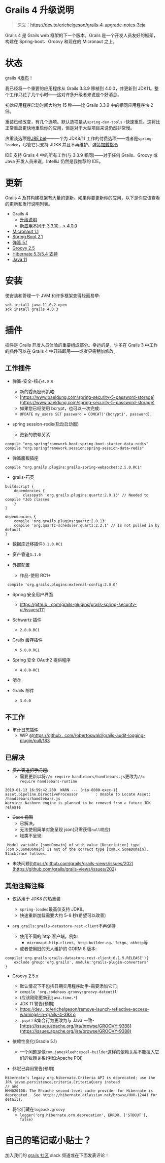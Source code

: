 # Grails 4 升级说明

> 原文：<https://dev.to/erichelgeson/grails-4-upgrade-notes-3cja>

Grails 4 是 Grails web 框架的下一个版本。Grails 是一个开发人员友好的框架，构建在 Spring-boot、Groovy 和现在的 Micronaut 之上。

# 状态

grails 4[发布](https://objectcomputing.com/news/2019/07/11/grails-4-ga-released)！

我已经将一个重要的应用程序从 Grails 3.3.9 移植到 4.0.0，并更新到 JDK11。整个工作只花了几个小时——这对许多升级者来说是个好消息。

初始应用程序启动时间大约为 15 秒——比 Grails 3.3.9 中的相同应用程序快 2 倍。

重装已经改变，有几个选项。默认选项是从`spring-dev-tools` -快速重启。这将比正常重启更快地重启你的应用，但是对于大型项目来说仍然非常慢。

热重装选项是[JRE bel](https://jrebel.com/software/jrebel/)——一个为 JDK8/11 工作的付费选项——或者是`spring-loaded`，尽管它只支持 JDK8 并且不再维护。[弹簧加载指令](https://github.com/grails/grails-core/pull/11441)

IDE 支持 Grails 4 中的所有工作(与 3.3.9 相同)——对于任何 Grails、Groovy 或 Java 开发人员来说，IntelliJ 仍然是我推荐的 IDE。

# 更新

Grails 4 及其构建框架有大量的更新。如果你要更新你的应用，以下是你应该查看的更新和发行说明列表。

*   Grails 4
    *   [升级说明](http://docs.grails.org/4.0.x/guide/upgrading.html)
    *   [新应用不同于 3.3.10 - > 4.0.0](https://github.com/erichelgeson/grails-versions/compare/3.3.10...4.0.0)
*   [Micronaut 1.1](https://micronaut.io)
*   [Spring Boot 2.1](https://github.com/spring-projects/spring-boot/wiki/Spring-Boot-2.1-Release-Notes)
*   [弹簧 5.1](https://github.com/spring-projects/spring-framework/wiki/Upgrading-to-Spring-Framework-5.x)
*   [Groovy 2.5](http://groovy-lang.org/releasenotes/groovy-2.5.html)
*   [Hibernate 5.3/5.4 支持](http://hibernate.org/orm/releases/5.4/)
*   [Java 11](https://www.oracle.com/technetwork/java/javase/11all-relnotes-5013287.html)

# 安装

使安装和管理一个 JVM 和许多框架变得轻而易举:

```
sdk install java 11.0.2-open
sdk install grails 4.0.3 
```

# 插件

插件是 Grails 开发人员体验的重要组成部分。幸运的是，许多在 Grails 3 中工作的插件可以在 Grails 4 中开箱即用——或者只需稍加修改。

## 工作插件

*   弹簧-安全-核心`4.0.0`

    *   新的委派密码策略:
    *   [https://www.baeldung.com/spring-security-5-password-storage](https://www.baeldung.com/spring-security-5-password-storage)
    *   如果您已经使用 bcrypt，也可以一次完成:
    *   `UPDATE my_users SET password = CONCAT('{bcrypt}', password);`
*   spring session-redis(启动启动器)

    *   更新的依赖关系

```
compile "org.springframework.boot:spring-boot-starter-data-redis"
compile "org.springframework.session:spring-session-data-redis" 
```

*   弹簧腹板插座

```
compile "org.grails.plugins:grails-spring-websocket:2.5.0.RC1" 
```

*   grails-石英

```
buildscript {
    dependencies {
        classpath 'org.grails.plugins:quartz:2.0.13' // Needed to compile *Job classes
    }
}

dependencies {
    compile 'org.grails.plugins:quartz:2.0.13'
    compile 'org.quartz-scheduler:quartz:2.2.1' // Is not pulled in by default
} 
```

*   数据库迁移插件`3.1.0.RC1`

*   资产管道`3.1.0`

*   外部配置

    *   作品-使用 RC1+

```
 compile 'org.grails.plugins:external-config:2.0.0' 
```

*   Spring 安全用户界面

    *   [https://github . com/grails-plugins/grails-spring-security-ui/issues/111](https://github.com/grails-plugins/grails-spring-security-ui/issues/111)
*   Schwartz 插件

    *   `2.0.0.RC1`
*   Grails 缓存插件

    *   `5.0.0.RC1`
*   Spring 安全 OAuth2 提供程序

    *   `4.0.0-RC1`
*   哨兵

*   Grails 邮件

    *   `3.0.0`

## 不工作

*   审计日志插件
    *   WIP @[https://github . com/robertoswald/grails-audit-logging-plugin/pull/183](https://github.com/robertoschwald/grails-audit-logging-plugin/pull/183)

## 已解决

*   ~~资产管道把手问题:~~
    *   需要更新以将`//= require handlebars/handlebars.js`更改为`//= require handlebars-runtime`

```
2019-01-13 16:59:42.280  WARN --- [nio-8080-exec-1] asset.pipeline.DirectiveProcessor        : Unable to Locate Asset: /handlebars/handlebars.js
Warning: Nashorn engine is planned to be removed from a future JDK release 
```

*   ~~Gson 视图~~
    *   已解决。
    *   无法使用简单对象呈现 json(只需获得`null`响应)
    *   域类不呈现:

```
 Model variable [someDomain] of with value [Description] type [com.x.SomeDomain] is not of the correct type [com.x.SomeDomain]. Stacktrace follows: 
```

*   未决问题[https://github.com/grails/grails-views/issues/202](https://github.com/grails/grails-views/issues/202)

## 其他注释注释

*   仅适用于 JDK8 的热重装

    *   `spring-loaded`最高仅支持 JDK8。
    *   快速重新加载需要大约 5-6 秒(希望可以改善)
*   `org.grails:grails-datastore-rest-client`不再保持

    *   使用不同的 http 客户端，例如
        *   `micronaut-http-client`、`http-builder-ng`、`feign`、`okhttp`等
    *   或者使用旧的无人维护的 GORM 6 版本:

```
compile('org.grails:grails-datastore-rest-client:6.1.9.RELEASE'){
    exclude group:'org.grails', module:'grails-plugin-converters'
} 
```

*   Groovy 2.5.x

    *   默认情况下不包括日期实用程序助手-需要添加它们。
    *   `compile 'org.codehaus.groovy:groovy-dateutil'`
    *   (应该刚刚更新到`java.time.*`)
    *   JDK 11 警告(预期)
    *   [https://dev . to/erichelgeson/remove-launch-reflective-access-warnings-in-grails-4-393 o](https://dev.to/erichelgeson/removing-illegal-reflective-access-warnings-in-grails-4-393o)
    *   `.pop()` &集合行为更改为与 Java 一致-[https://issues.apache.org/jira/browse/GROOVY-9388](https://issues.apache.org/jira/browse/GROOVY-9388)
*   依赖性变化(Gradle 5.1)

    *   一个问题是像`com.jameskleeh:excel-builder`这样的依赖关系不能拉入它们的依赖关系(例如:Apache POI)
*   休眠已弃用警告(预期)

```
Hibernate's legacy org.hibernate.Criteria API is deprecated; use the JPA javax.persistence.criteria.CriteriaQuery instead
// and
HHH020100: The Ehcache second-level cache provider for Hibernate is deprecated.  See https://hibernate.atlassian.net/browse/HHH-12441 for details. 
```

*   将它们藏在`logback.groovy`
    *   `logger('org.hibernate.orm.deprecation', ERROR, ['STDOUT'], false)`

# 自己的笔记或小贴士？

加入我们的 [grails 社区](https://grails-slack.cfapps.io/) slack 频道或在下面发表评论！